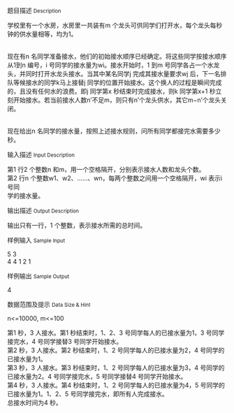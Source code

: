 <div class="panel panel-default">
<div class="area-title">
<span>
题目描述
<small>Description</small>
</span></div>
<div class="panel-body">

<p>学校里有一个水房，水房里一共装有m 个龙头可供同学们打开水，每个龙头每秒钟的供水量相等，均为1。</p>
<p><br>现在有n 名同学准备接水，他们的初始接水顺序已经确定。将这些同学按接水顺序从1到n 编号，i 号同学的接水量为wi。接水开始时，1 到m 号同学各占一个水龙头，并同时打开水龙头接水。当其中某名同学j 完成其接水量要求wj 后，下一名排队等候接水的同学k马上接替j 同学的位置开始接水。这个换人的过程是瞬间完成的，且没有任何水的浪费。即j 同学第x 秒结束时完成接水，则k 同学第x+1 秒立刻开始接水。若当前接水人数n’不足m，则只有n’个龙头供水，其它m−n’个龙头关闭。</p>
<p><br>现在给出n 名同学的接水量，按照上述接水规则，问所有同学都接完水需要多少秒。</p>

</div>
</div>

<div class="panel panel-default">
<div class="area-title">
<span>
输入描述
<small>Input Description</small>
</span></div>
<div class="panel-body">
<p>第1 行2 个整数n 和m，用一个空格隔开，分别表示接水人数和龙头个数。<br>第2 行n 个整数w1、w2、……、wn，每两个整数之间用一个空格隔开，wi 表示i 号同<br>学的接水量。</p>

</div>
</div>
<div  class="panel panel-default">
<div class="area-title">
<span>
输出描述
<small>Output Description</small>
</span></div>
<div class="panel-body">

<p>输出只有一行，1 个整数，表示接水所需的总时间。</p>

</div>
</div>


<div class="panel panel-default">
<div class="area-title">
<span>
样例输入
<small>Sample Input</small>
</span></div>
<div class="panel-body">
<p>5 3<br>4 4 1 2 1</p>

</div>
</div>

<div class="panel panel-default">
<div class="area-title">
<span>
样例输出
<small>Sample Output</small>
</span></div>
<div class="panel-body">
<p>4</p>

</div>
</div>

<div class="panel panel-default">
<div class="area-title">
<span>
数据范围及提示
<small>Data Size & Hint</small>
</span></div>
<div class="panel-body">
<p>n&lt;=10000, m&lt;=100</p>
<p>第1 秒，3 人接水。第1 秒结束时，1、2、3 号同学每人的已接水量为1，3 号同学接完水，4 号同学接替3 号同学开始接水。<br>第2 秒，3 人接水。第2 秒结束时，1、2 号同学每人的已接水量为2，4 号同学的已接水量为1。<br>第3 秒，3 人接水。第3 秒结束时，1、2 号同学每人的已接水量为3，4 号同学的已接水量为2。4 号同学接完水，5 号同学接替4 号同学开始接水。<br>第4 秒，3 人接水。第4 秒结束时，1、2 号同学每人的已接水量为4，5 号同学的已接水量为1。1、2、5 号同学接完水，即所有人完成接水。<br>总接水时间为4 秒。</p>
</div>
</div>